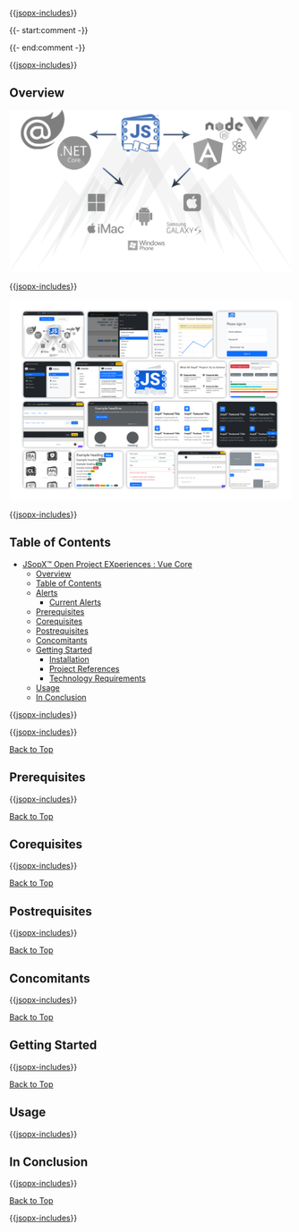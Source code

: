 ﻿{{[jsopx-includes](jsopx.VueCore/Master/p1/v1/Includes/Sections/README/Header.md)}}

{{- start:comment -}}
<!-- START JSOPX NOVA DOCX HEADER
group: 'JSopX Git Hub Repositories'
subGroup: 'JSopX Vue Core'
isDraft: false
isProductionReady: true
toc: true
END JSOPX NOVA DOCX HEADER -->
{{- end:comment -}}

{{[jsopx-includes](AllGlobal/Master/Includes/Common/Draft-Notice.md)}}


## Overview

![JSopX™ Open Project EXperiences Collection of Projects](https://github.com/JasonSilvestri/JSopX.BridgeTooFar/blob/master/JSopX.BridgeTooFar/doc-assets/JsopX-Splash-Screen-v-0.png)

{{[jsopx-includes](jsopx.VueCore/Master/p1/v1/Includes/Sections/README/Overview.md)}}

![JSopX™ Open Project EXperiences Assets Projects](https://github.com/JasonSilvestri/JSopX.BridgeTooFar/blob/master/JSopX.BridgeTooFar/doc-assets/bootstrap-themes.png)


{{[jsopx-includes](AllGlobal/Master/Includes/Common/Current-Phase.md)}}

## Table of Contents

- [JSopX™ Open Project EXperiences : Vue Core](#jsopx-open-project-experiences--vue-core)
  - [Overview](#overview)
  - [Table of Contents](#table-of-contents)
  - [Alerts](#alerts)
    - [Current Alerts](#current-alerts)
  - [Prerequisites](#prerequisites)
  - [Corequisites](#corequisites)
  - [Postrequisites](#postrequisites)
  - [Concomitants](#concomitants)
  - [Getting Started](#getting-started)
    - [Installation](#rclxproper--installation)
    - [Project References](#rclxproper--project-references)  
    - [Technology Requirements](#rclxproper--technology-requirements)  
  - [Usage](#usage)
  - [In Conclusion](#in-conclusion)


{{[jsopx-includes](AllGlobal/Master/Includes/Common/Alerts.md)}}

{{[jsopx-includes](AllGlobal/Master/Includes/Common/Alerts-Current.md)}}

[Back to Top](#table-of-contents)

## Prerequisites

{{[jsopx-includes](jsopx.VueCore/Master/p1/v1/Includes/Sections/README/Prerequisites.md)}}

[Back to Top](#table-of-contents)

## Corequisites

{{[jsopx-includes](jsopx.VueCore/Master/p1/v1/Includes/Sections/README/Corequisites.md)}}

[Back to Top](#table-of-contents)

## Postrequisites

{{[jsopx-includes](jsopx.VueCore/Master/p1/v1/Includes/Sections/README/Postrequisites.md)}}

[Back to Top](#table-of-contents)

## Concomitants

{{[jsopx-includes](jsopx.VueCore/Master/p1/v1/Includes/Sections/README/Concomitants.md)}}

[Back to Top](#table-of-contents)

## Getting Started

{{[jsopx-includes](jsopx.VueCore/Master/p1/v1/Includes/Sections/README/GettingStarted.md)}}

[Back to Top](#table-of-contents)

## Usage

{{[jsopx-includes](jsopx.VueCore/Master/p1/v1/Includes/Sections/README/Usage.md)}}

## In Conclusion

{{[jsopx-includes](jsopx.VueCore/Master/p1/v1/Includes/Sections/README/InConclusion.md)}}

[Back to Top](#table-of-contents)

{{[jsopx-includes](AllGlobal/Master/Includes/Layout/Footer.md)}}